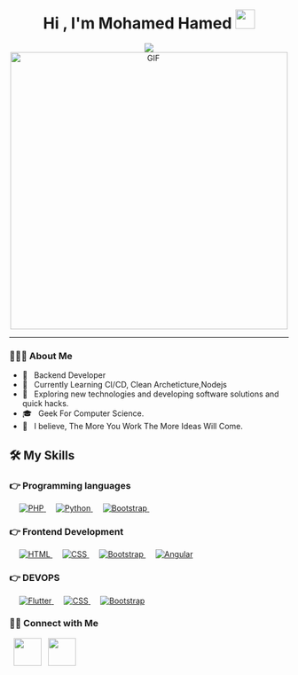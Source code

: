 # <h1 align="center">Hi , I'm Mohamed Hamed <img src="https://media.giphy.com/media/hvRJCLFzcasrR4ia7z/giphy.gif" width="35"></h1>
<p align="center">
  <a href="https://github.com/DenverCoder1/readme-typing-svg"><img src="https://readme-typing-svg.herokuapp.com?lines=Back+End+Developer;DS%20|%20AI%20|%20ML%20Enthusiast;A%20Science%20Geek;Always%20learning%20new%20things&center=true&width=500&height=50"></a>
<img align="center" alt="GIF" src="https://i.pinimg.com/originals/a5/35/60/a53560c8088900e266880f779dacced7.gif" width="500"/>

</p>
<hr/>


<h3> 👨🏻‍💻 About Me </h3>

- 💼 &nbsp; Backend Developer
- 🔭 &nbsp; Currently Learning  CI/CD, Clean Archeticture,Nodejs
- 🤔 &nbsp; Exploring new technologies and developing software solutions and quick hacks.
- 🎓 &nbsp; Geek For Computer Science.
- :thought_balloon: &nbsp; I believe, The More You Work The More Ideas Will Come. 



## 🛠️ My Skills

### 👉 Programming languages

<p align="left">  
   &emsp; 
  <a href="https://www.php.net/" target="_blank"> 
   <img alt="PHP" src="https://img.shields.io/badge/PHP-777BB4?style=for-the-badge&logo=php&logoColor=white">
  </a>   
  &emsp;
  <a href="https://www.python.org/" target="_blank">
    <img alt="Python" src="https://img.shields.io/badge/Python-3776AB?style=for-the-badge&logo=python&logoColor=white">
  </a> 
   &emsp;
  <a href="https://www.javascript.com/" target="_blank"> 
    <img alt="Bootstrap" src="https://img.shields.io/badge/JavaScript-F7DF1E?style=for-the-badge&logo=javascript&logoColor=black"/>
  </a>
   &emsp;
 



  
</p>

### 👉 Frontend Development
<p align="left"> 
  &emsp; 
  <a href="https://www.w3.org/html/" target="_blank"> 
   <img alt="HTML" src="https://img.shields.io/badge/HTML-239120?style=for-the-badge&logo=html5&logoColor=white">
  </a>   
  &emsp;
  <a href="https://www.w3schools.com/css/" target="_blank">
    <img alt="CSS" src="https://img.shields.io/badge/CSS-239120?&style=for-the-badge&logo=css3&logoColor=white">
  </a> 
   &emsp;
  <a href="https://getbootstrap.com" target="_blank"> 
    <img alt="Bootstrap" src="https://img.shields.io/badge/Bootstrap-563D7C?style=for-the-badge&logo=bootstrap&logoColor=white"/>
  </a>
 &emsp;
  <a href="https://angular.io/" target="_blank"> 
    <img alt="Angular" src="https://img.shields.io/badge/Vue.js-35495E?style=for-the-badge&logo=vue.js&logoColor=4FC08D"/>
  </a>
</p>


### 👉 DEVOPS 

<p align="left"> 
  &emsp; 
  <a href="https://www.docker.com/" target="_blank"> 
   <img alt="Flutter" src="https://img.shields.io/badge/Docker-2CA5E0?style=for-the-badge&logo=docker&logoColor=white">
  </a>   
  &emsp;
  <a href="https://www.ansible.com/" target="_blank">
    <img alt="CSS" src="https://img.shields.io/badge/Ansible-000000?style=for-the-badge&logo=ansible&logoColor=white">
  </a> 
   &emsp;
  <a href="https://www.jenkins.io/" target="_blank"> 
    <img alt="Bootstrap" src="https://img.shields.io/badge/Jenkins-D24939?style=for-the-badge&logo=Jenkins&logoColor=white"/>
  </a>
  </p>
  


<h3> 🤝🏻 Connect with Me </h3>
  
&nbsp; <a href="https://www.linkedin.com/in/mohamed-hamed-601a43218/" target="_blank" rel="noopener noreferrer"><img src="https://img.icons8.com/plasticine/100/000000/linkedin.png" width="50" /></a>
&nbsp; <a href="mh.ibrahimhamed@gmail.com" target="_blank" rel="noopener noreferrer"><img src="https://img.icons8.com/plasticine/100/000000/gmail.png"  width="50" /></a>
</p>
